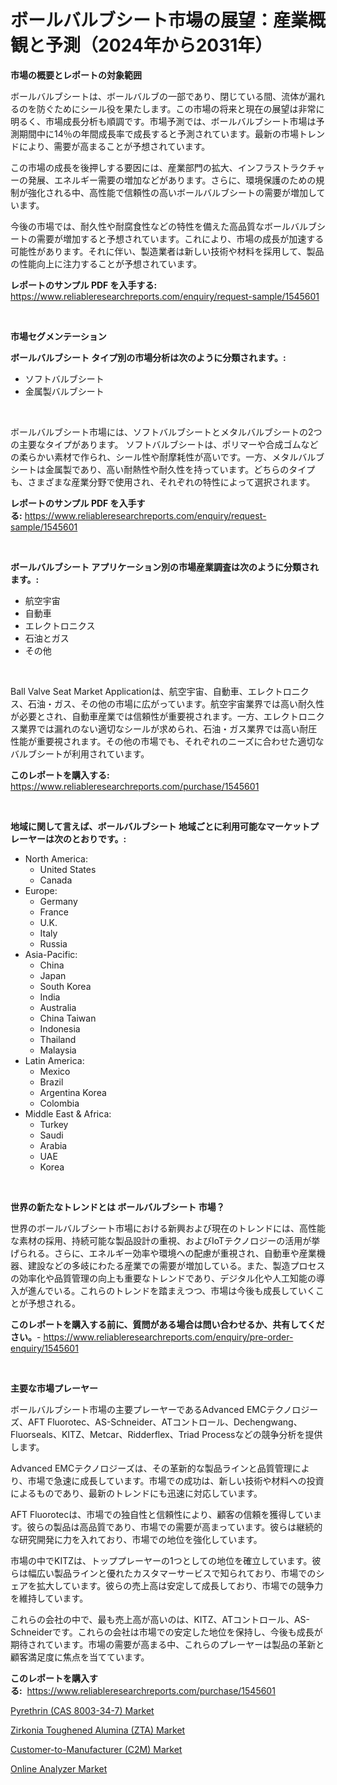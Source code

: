 <p><h1>ボールバルブシート市場の展望：産業概観と予測（2024年から2031年）</h1></p><p><strong>市場の概要とレポートの対象範囲</strong></p>
<p><p>ボールバルブシートは、ボールバルブの一部であり、閉じている間、流体が漏れるのを防ぐためにシール役を果たします。この市場の将来と現在の展望は非常に明るく、市場成長分析も順調です。市場予測では、ボールバルブシート市場は予測期間中に14％の年間成長率で成長すると予測されています。最新の市場トレンドにより、需要が高まることが予想されています。</p><p>この市場の成長を後押しする要因には、産業部門の拡大、インフラストラクチャーの発展、エネルギー需要の増加などがあります。さらに、環境保護のための規制が強化される中、高性能で信頼性の高いボールバルブシートの需要が増加しています。</p><p>今後の市場では、耐久性や耐腐食性などの特性を備えた高品質なボールバルブシートの需要が増加すると予想されています。これにより、市場の成長が加速する可能性があります。それに伴い、製造業者は新しい技術や材料を採用して、製品の性能向上に注力することが予想されています。</p></p>
<p><strong>レポートのサンプル PDF を入手する:</strong> <a href="https://www.reliableresearchreports.com/enquiry/request-sample/1545601">https://www.reliableresearchreports.com/enquiry/request-sample/1545601</a></p>
<p>&nbsp;</p>
<p><strong>市場セグメンテーション</strong></p>
<p><strong>ボールバルブシート タイプ別の市場分析は次のように分類されます。:</strong></p>
<p><ul><li>ソフトバルブシート</li><li>金属製バルブシート</li></ul></p>
<p>&nbsp;</p>
<p><p>ボールバルブシート市場には、ソフトバルブシートとメタルバルブシートの2つの主要なタイプがあります。 ソフトバルブシートは、ポリマーや合成ゴムなどの柔らかい素材で作られ、シール性や耐摩耗性が高いです。一方、メタルバルブシートは金属製であり、高い耐熱性や耐久性を持っています。どちらのタイプも、さまざまな産業分野で使用され、それぞれの特性によって選択されます。</p></p>
<p><strong>レポートのサンプル PDF を入手する:</strong>&nbsp;<a href="https://www.reliableresearchreports.com/enquiry/request-sample/1545601">https://www.reliableresearchreports.com/enquiry/request-sample/1545601</a></p>
<p>&nbsp;</p>
<p><strong> ボールバルブシート アプリケーション別の市場産業調査は次のように分類されます。:</strong></p>
<p><ul><li>航空宇宙</li><li>自動車</li><li>エレクトロニクス</li><li>石油とガス</li><li>その他</li></ul></p>
<p>&nbsp;</p>
<p><p>Ball Valve Seat Market Applicationは、航空宇宙、自動車、エレクトロニクス、石油・ガス、その他の市場に広がっています。航空宇宙業界では高い耐久性が必要とされ、自動車産業では信頼性が重要視されます。一方、エレクトロニクス業界では漏れのない適切なシールが求められ、石油・ガス業界では高い耐圧性能が重要視されます。その他の市場でも、それぞれのニーズに合わせた適切なバルブシートが利用されています。</p></p>
<p><strong>このレポートを購入する:</strong>&nbsp; <a href="https://www.reliableresearchreports.com/purchase/1545601">https://www.reliableresearchreports.com/purchase/1545601</a></p>
<p>&nbsp;</p>
<p><strong>地域に関して言えば、ボールバルブシート 地域ごとに利用可能なマーケットプレーヤーは次のとおりです。:</strong></p>
<p><ul>
    <li>
        North America:
        <ul>
            <li>United States</li>
            <li>Canada</li>
        </ul>
    </li>
    <li>
        Europe:
        <ul>
            <li>Germany</li>
            <li>France</li>
            <li>U.K.</li>
            <li>Italy</li>
            <li>Russia</li>
        </ul>
    </li>
    <li>
        Asia-Pacific:
        <ul>
            <li>China</li>
            <li>Japan</li>
            <li>South Korea</li>
            <li>India</li>
            <li>Australia</li>
            <li>China Taiwan</li>
            <li>Indonesia</li>
            <li>Thailand</li>
            <li>Malaysia</li>
        </ul>
    </li>
    <li>
        Latin America:
        <ul>
            <li>Mexico</li>
            <li>Brazil</li>
            <li>Argentina Korea</li>
            <li>Colombia</li>
        </ul>
    </li>
    <li>
        Middle East & Africa:
        <ul>
            <li>Turkey</li>
            <li>Saudi</li>
            <li>Arabia</li>
            <li>UAE</li>
            <li>Korea</li>
        </ul>
    </li>
    </ul></p>
<p>&nbsp;</p>
<p><strong>世界の新たなトレンドとは ボールバルブシート 市場？</strong></p>
<p><p>世界のボールバルブシート市場における新興および現在のトレンドには、高性能な素材の採用、持続可能な製品設計の重視、およびIoTテクノロジーの活用が挙げられる。さらに、エネルギー効率や環境への配慮が重視され、自動車や産業機器、建設などの多岐にわたる産業での需要が増加している。また、製造プロセスの効率化や品質管理の向上も重要なトレンドであり、デジタル化や人工知能の導入が進んでいる。これらのトレンドを踏まえつつ、市場は今後も成長していくことが予想される。</p></p>
<p><strong>このレポートを購入する前に、質問がある場合は問い合わせるか、共有してください。</strong>- <a href="https://www.reliableresearchreports.com/enquiry/pre-order-enquiry/1545601">https://www.reliableresearchreports.com/enquiry/pre-order-enquiry/1545601</a></p>
<p>&nbsp;</p>
<p><strong>主要な市場プレーヤー</strong></p>
<p><p>ボールバルブシート市場の主要プレーヤーであるAdvanced EMCテクノロジーズ、AFT Fluorotec、AS-Schneider、ATコントロール、Dechengwang、Fluorseals、KITZ、Metcar、Ridderflex、Triad Processなどの競争分析を提供します。</p><p>Advanced EMCテクノロジーズは、その革新的な製品ラインと品質管理により、市場で急速に成長しています。市場での成功は、新しい技術や材料への投資によるものであり、最新のトレンドにも迅速に対応しています。</p><p>AFT Fluorotecは、市場での独自性と信頼性により、顧客の信頼を獲得しています。彼らの製品は高品質であり、市場での需要が高まっています。彼らは継続的な研究開発に力を入れており、市場での地位を強化しています。</p><p>市場の中でKITZは、トッププレーヤーの1つとしての地位を確立しています。彼らは幅広い製品ラインと優れたカスタマーサービスで知られており、市場でのシェアを拡大しています。彼らの売上高は安定して成長しており、市場での競争力を維持しています。</p><p>これらの会社の中で、最も売上高が高いのは、KITZ、ATコントロール、AS-Schneiderです。これらの会社は市場での安定した地位を保持し、今後も成長が期待されています。市場の需要が高まる中、これらのプレーヤーは製品の革新と顧客満足度に焦点を当てています。</p></p>
<p><strong>このレポートを購入する:</strong>&nbsp;&nbsp;<a href="https://www.reliableresearchreports.com/purchase/1545601">https://www.reliableresearchreports.com/purchase/1545601</a></p>
<p><p><a href="https://www.linkedin.com/pulse/pyrethrin-cas-8003-34-7-market-size-share-amp-trends-rxc9e?trackingId=Tozkqt4ybHdTElq3TY4NfQ%3D%3D">Pyrethrin (CAS 8003-34-7) Market</a></p><p><a href="https://www.linkedin.com/pulse/zirkonia-toughened-alumina-zta-market-research-report-thgwc?trackingId=zFO8UyKFpZ7zjJMhOMTUUg%3D%3D">Zirkonia Toughened Alumina (ZTA) Market</a></p><p><a href="https://www.linkedin.com/pulse/customer-to-manufacturer-c2m-market-size-growth-segmentation-rwqpe?trackingId=TrCWKuxyGINsw6t0rIIAXQ%3D%3D">Customer-to-Manufacturer (C2M) Market</a></p><p><a href="https://www.linkedin.com/pulse/online-analyzer-market-challenges-opportunities-growth-mzule?trackingId=5Il83yfbtaO797GchqM%2Bfw%3D%3D">Online Analyzer Market</a></p></p>